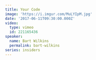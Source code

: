 ```yaml
---
title: Your Code
image: 'https://i.imgur.com/MuLYIpM.jpg'
date: '2017-06-11T09:30:00.000Z'
video:
  type: vimeo
  id: 221165436
speaker:
  name: Bart Wilkins
  permalink: bart-wilkins
series: insiders
---
```


